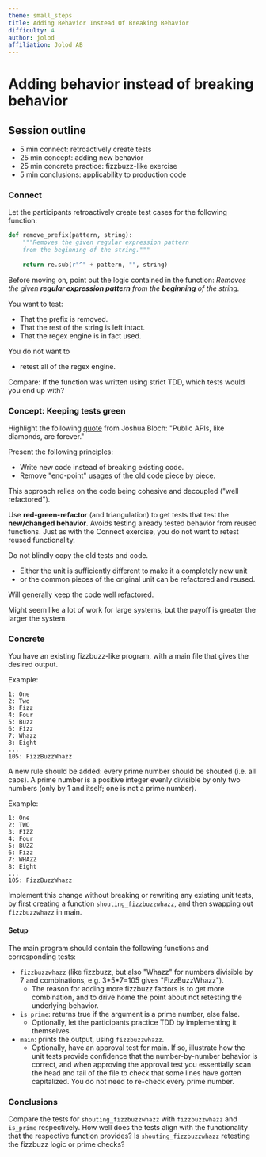 ```yaml
---
theme: small_steps
title: Adding Behavior Instead Of Breaking Behavior
difficulty: 4
author: jolod
affiliation: Jolod AB
---
```


# Adding behavior instead of breaking behavior

## Session outline

* 5 min connect: retroactively create tests
* 25 min concept: adding new behavior
* 25 min concrete practice: fizzbuzz-like exercise
* 5 min conclusions: applicability to production code

### Connect

Let the participants retroactively create test cases for the following function:

```python
def remove_prefix(pattern, string):
    """Removes the given regular expression pattern
    from the beginning of the string."""
    
    return re.sub(r"^" + pattern, "", string)
```

Before moving on, point out the logic contained in the function: _Removes the given **regular expression pattern** from the **beginning** of the string._

You want to test:

* That the prefix is removed.
* That the rest of the string is left intact.
* That the regex engine is in fact used.

You do not want to

* retest all of the regex engine.

Compare: If the function was written using strict TDD, which tests would you end up with?

### Concept: Keeping tests green

Highlight the following [quote](https://www.infoq.com/articles/API-Design-Joshua-Bloch/) from Joshua Bloch: "Public APIs, like diamonds, are forever."

Present the following principles:

* Write new code instead of breaking existing code.
* Remove "end-point" usages of the old code piece by piece.

This approach relies on the code being cohesive and decoupled ("well refactored").

Use **red-green-refactor** (and triangulation) to get tests that test the **new/changed behavior**. Avoids testing already tested behavior from reused functions. Just as with the Connect exercise, you do not want to retest reused functionality.

Do not blindly copy the old tests and code.

* Either the unit is sufficiently different to make it a completely new unit
* or the common pieces of the original unit can be refactored and reused.

Will generally keep the code well refactored.

Might seem like a lot of work for large systems, but the payoff is greater the larger the system.

### Concrete

You have an existing fizzbuzz-like program, with a main file that gives the desired output.

Example:

```text
1: One
2: Two
3: Fizz
4: Four
5: Buzz
6: Fizz
7: Whazz
8: Eight
...
105: FizzBuzzWhazz
```

A new rule should be added: every prime number should be shouted (i.e. all caps). A prime number is a positive integer evenly divisible by only two numbers (only by 1 and itself; one is not a prime number).

Example:

```text
1: One
2: TWO
3: FIZZ
4: Four
5: BUZZ
6: Fizz
7: WHAZZ
8: Eight
...
105: FizzBuzzWhazz
```

Implement this change without breaking or rewriting any existing unit tests, by first creating a function `shouting_fizzbuzzwhazz`, and then swapping out `fizzbuzzwhazz` in main.

#### Setup

The main program should contain the following functions and corresponding tests:

* `fizzbuzzwhazz` (like fizzbuzz, but also "Whazz" for numbers divisible by 7 and combinations, e.g. 3\*5\*7=105 gives "FizzBuzzWhazz").
  * The reason for adding more fizzbuzz factors is to get more combination, and to drive home the point about not retesting the underlying behavior.
* `is_prime`: returns true if the argument is a prime number, else false.
  * Optionally, let the participants practice TDD by implementing it themselves.
* `main`: prints the output, using `fizzbuzzwhazz`.
  * Optionally, have an approval test for main. If so, illustrate how the unit tests provide confidence that the number-by-number behavior is correct, and when approving the approval test you essentially scan the head and tail of the file to check that some lines have gotten capitalized. You do not need to re-check every prime number.

### Conclusions

Compare the tests for `shouting_fizzbuzzwhazz` with `fizzbuzzwhazz` and `is_prime` respectively. How well does the tests align with the functionality that the respective function provides? Is `shouting_fizzbuzzwhazz` retesting the fizzbuzz logic or prime checks?
